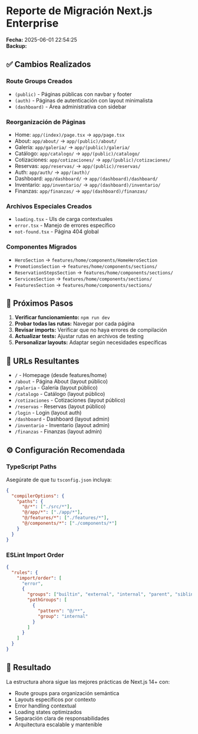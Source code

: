 # Reporte de Migración Next.js Enterprise

**Fecha:** 2025-06-01 22:54:25  
**Backup:** 

## ✅ Cambios Realizados

### Route Groups Creados
- `(public)` - Páginas públicas con navbar y footer
- `(auth)` - Páginas de autenticación con layout minimalista
- `(dashboard)` - Área administrativa con sidebar

### Reorganización de Páginas
- Home: `app/(index)/page.tsx` → `app/page.tsx`
- About: `app/about/` → `app/(public)/about/`
- Galería: `app/galeria/` → `app/(public)/galeria/`
- Catálogo: `app/catalogo/` → `app/(public)/catalogo/`
- Cotizaciones: `app/cotizaciones/` → `app/(public)/cotizaciones/`
- Reservas: `app/reservas/` → `app/(public)/reservas/`
- Auth: `app/auth/` → `app/(auth)/`
- Dashboard: `app/dashboard/` → `app/(dashboard)/dashboard/`
- Inventario: `app/inventario/` → `app/(dashboard)/inventario/`
- Finanzas: `app/finanzas/` → `app/(dashboard)/finanzas/`

### Archivos Especiales Creados
- `loading.tsx` - UIs de carga contextuales
- `error.tsx` - Manejo de errores específico
- `not-found.tsx` - Página 404 global

### Componentes Migrados
- `HeroSection` → `features/home/components/HomeHeroSection`
- `PromotionsSection` → `features/home/components/sections/`
- `ReservationStepsSection` → `features/home/components/sections/`
- `ServicesSection` → `features/home/components/sections/`
- `FeaturesSection` → `features/home/components/sections/`

## 🔄 Próximos Pasos

1. **Verificar funcionamiento:** `npm run dev`
2. **Probar todas las rutas:** Navegar por cada página
3. **Revisar imports:** Verificar que no haya errores de compilación
4. **Actualizar tests:** Ajustar rutas en archivos de testing
5. **Personalizar layouts:** Adaptar según necesidades específicas

## 📝 URLs Resultantes

- `/` - Homepage (desde features/home)
- `/about` - Página About (layout público)
- `/galeria` - Galería (layout público)
- `/catalogo` - Catálogo (layout público)
- `/cotizaciones` - Cotizaciones (layout público)
- `/reservas` - Reservas (layout público)
- `/login` - Login (layout auth)
- `/dashboard` - Dashboard (layout admin)
- `/inventario` - Inventario (layout admin)
- `/finanzas` - Finanzas (layout admin)

## ⚙️ Configuración Recomendada

### TypeScript Paths
Asegúrate de que tu `tsconfig.json` incluya:
```json
{
  "compilerOptions": {
    "paths": {
      "@/*": ["./src/*"],
      "@/app/*": ["./app/*"],
      "@/features/*": ["./features/*"],
      "@/components/*": ["./components/*"]
    }
  }
}
```

### ESLint Import Order
```json
{
  "rules": {
    "import/order": [
      "error",
      {
        "groups": ["builtin", "external", "internal", "parent", "sibling"],
        "pathGroups": [
          {
            "pattern": "@/**",
            "group": "internal"
          }
        ]
      }
    ]
  }
}
```

## 🚀 Resultado

La estructura ahora sigue las mejores prácticas de Next.js 14+ con:
- Route groups para organización semántica
- Layouts específicos por contexto
- Error handling contextual
- Loading states optimizados
- Separación clara de responsabilidades
- Arquitectura escalable y mantenible

